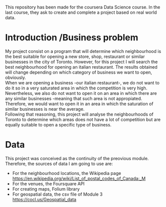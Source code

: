    This repository has been made for the coursera Data Science course. In the last course, they ask to create and complete a project based on real world data.
# Introduction /Business problem
  My project consist on a program that will determine which neighbourhood is the best suitable for opening a new store, shop, restaurant or similar businesses in the city of Toronto. However, for this project I will search the best neighbourhood for opening an italian restaurant. The results obtained will change depending on which category of business we want to open, obviously. \
  When we are opening a business -our italian restaurant-, we do not want to do it so in a very saturated area in which the competition is very high. Nevertheless, we also do not want to open it on an area in which there are any similar businesses -meaning that such area is not appropiated. Therefore, we would want to open it in an area in which the saturation of similar businesses is near the average.\
  Following that reasoning, this project will analyse the neighbourhoods of Toronto to determine which areas does not have a lot of competition but are equally suitable to open a specific type of business.
# Data
This project was conceived as the continuity of the preovious module. Therefore, the sources of data I am going to use are:
  - For the neighbourhood locations, the Wikipedia page https://en.wikipedia.org/wiki/List_of_postal_codes_of_Canada:_M
  - For the venues, the Foursquare API
  - For creating maps, Folium library
  - For geospatial data, the csv file of Module 3 https://cocl.us/Geospatial_data
